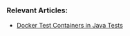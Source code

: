 ### Relevant Articles:
- [Docker Test Containers in Java Tests](http://www.surya.com/docker-test-containers)
